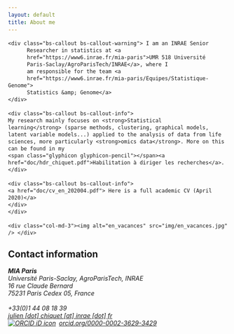 ```yaml
---
layout: default
title: About me
---
```


<div class="row"> 
  <div class="col-md-8">

    <div class="bs-callout bs-callout-warning"> I am an INRAE Senior
    	  Researcher in statistics at <a
    	  href="https://www6.inrae.fr/mia-paris">UMR 518 Université
    	  Paris-Saclay/AgroParisTech/INRAE</a>, where I
    	  am responsible for the team <a
    	  href="https://www6.inrae.fr/mia-paris/Equipes/Statistique-Genome">
    	  Statistics &amp; Genome</a>
    </div>

    <div class="bs-callout bs-callout-info">
    My research mainly focuses on <strong>Statistical
    learning</strong> (sparse methods, clustering, graphical models, latent variable models...) applied to the analysis of data from life
    sciences, more particularly <strong>omics data</strong>. More on this can be found in my
    <span class="glyphicon glyphicon-pencil"></span><a href="doc/hdr_chiquet.pdf">Habilitation à diriger les recherches</a>.
    </div>

    <div class="bs-callout bs-callout-info">
    <a href="doc/cv_en_202004.pdf"> Here is a full academic CV (April 2020)</a>
    </div>
    </div>
    
    <div class="col-md-3"><img alt="en_vacances" src="img/en_vacances.jpg" /> </div>
</div>

Contact information
-------------------

<div class="row"> 
  <div class="col-md-4">
<address>
  <strong>MIA Paris</strong><br />
  Université Paris-Saclay, AgroParisTech, INRAE<br/>
  16 rue Claude Bernard<br>
  75231 Paris Cedex 05, France <br><br>
  <span class="glyphicon glyphicon-phone"></span> +33(0)1 44 08 18 39 <br>
  <span class="glyphicon glyphicon-envelope"></span> <a href="mailto:julien [dot] chiquet [at] inrae [dot] fr">julien [dot] chiquet [at] inrae [dot] fr</a>
  <div itemscope itemtype="https://schema.org/Person"><a itemprop="sameAs" content="https://orcid.org/0000-0002-3629-3429" href="https://orcid.org/0000-0002-3629-3429" target="orcid.widget" rel="noopener noreferrer" style="vertical-align:top;"><img src="https://orcid.org/sites/default/files/images/orcid_16x16.png" style="width:1em;margin-right:.5em;" alt="ORCID iD icon">orcid.org/0000-0002-3629-3429</a></div>
</address>
</div>
</div>

